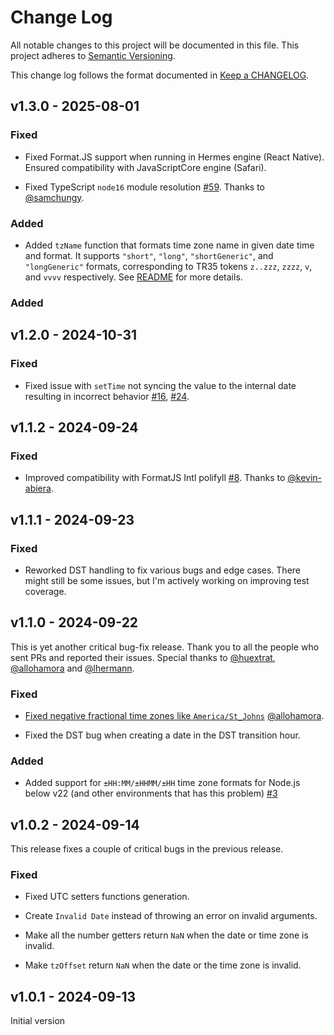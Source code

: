 # Change Log

All notable changes to this project will be documented in this file.
This project adheres to [Semantic Versioning].

This change log follows the format documented in [Keep a CHANGELOG].

[semantic versioning]: http://semver.org/
[keep a changelog]: http://keepachangelog.com/

## v1.3.0 - 2025-08-01

### Fixed

- Fixed Format.JS support when running in Hermes engine (React Native). Ensured compatibility with JavaScriptCore engine (Safari).

- Fixed TypeScript `node16` module resolution [#59](https://github.com/date-fns/tz/pull/59). Thanks to [@samchungy](https://github.com/samchungy).

### Added

- Added `tzName` function that formats time zone name in given date time and format. It supports `"short"`, `"long"`, `"shortGeneric"`, and `"longGeneric"` formats, corresponding to TR35 tokens `z..zzz`, `zzzz`, `v`, and `vvvv` respectively. See [README](./README.md) for more details.

### Added

## v1.2.0 - 2024-10-31

### Fixed

- Fixed issue with `setTime` not syncing the value to the internal date resulting in incorrect behavior [#16](https://github.com/date-fns/tz/issues/16), [#24](https://github.com/date-fns/tz/issues/24).

## v1.1.2 - 2024-09-24

### Fixed

- Improved compatibility with FormatJS Intl polifyll [#8](https://github.com/date-fns/tz/issues/8). Thanks to [@kevin-abiera](https://github.com/kevin-abiera).

## v1.1.1 - 2024-09-23

### Fixed

- Reworked DST handling to fix various bugs and edge cases. There might still be some issues, but I'm actively working on improving test coverage.

## v1.1.0 - 2024-09-22

This is yet another critical bug-fix release. Thank you to all the people who sent PRs and reported their issues. Special thanks to [@huextrat](https://github.com/huextrat), [@allohamora](https://github.com/allohamora) and [@lhermann](https://github.com/lhermann).

### Fixed

- [Fixed negative fractional time zones like `America/St_Johns`](https://github.com/date-fns/tz/pull/7) [@allohamora](https://github.com/allohamora).

- Fixed the DST bug when creating a date in the DST transition hour.

### Added

- Added support for `±HH:MM/±HHMM/±HH` time zone formats for Node.js below v22 (and other environments that has this problem) [#3](https://github.com/date-fns/tz/issues/3)

## v1.0.2 - 2024-09-14

This release fixes a couple of critical bugs in the previous release.

### Fixed

- Fixed UTC setters functions generation.

- Create `Invalid Date` instead of throwing an error on invalid arguments.

- Make all the number getters return `NaN` when the date or time zone is invalid.

- Make `tzOffset` return `NaN` when the date or the time zone is invalid.

## v1.0.1 - 2024-09-13

Initial version

```

```
